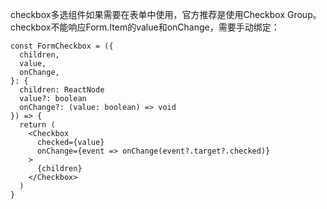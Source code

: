 checkbox多选组件如果需要在表单中使用，官方推荐是使用Checkbox Group。checkbox不能响应Form.Item的value和onChange，需要手动绑定：

```tsx
const FormCheckbox = ({
  children,
  value,
  onChange,
}: {
  children: ReactNode
  value?: boolean
  onChange?: (value: boolean) => void
}) => {
  return (
    <Checkbox
      checked={value}
      onChange={event => onChange(event?.target?.checked)}
    >
      {children}
    </Checkbox>
  )
}
```